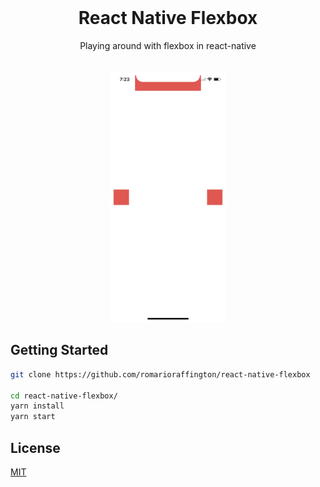 <br />

<h1 align="center">React Native Flexbox</h1>
<div align="center">Playing around with flexbox in react-native </div>

<br />
<br />

<div align="center">
    <img src="images/screenshot.png" alt="iPhone Screenshot" height="400px" />
</div>


## Getting Started

```sh
git clone https://github.com/romarioraffington/react-native-flexbox

cd react-native-flexbox/
yarn install
yarn start
```

## License

[MIT](LICENSE.md)